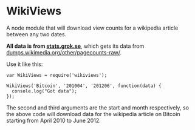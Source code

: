 # WikiViews

A node module that will download view counts for a wikipedia article between any two dates.

**All data is from [stats.grok.se](http://stats.grok.se/)**, which gets its data from [dumps.wikimedia.org/other/pagecounts-raw/](http://dumps.wikimedia.org/other/pagecounts-raw/).

Use it like this:

```
var WikiViews = require('wikiviews');

WikiViews('Bitcoin', '201004', '201206', function(data) {
  console.log("Got data");
});
```

The second and third arguments are the start and month respectively, so the above code will download data for the wikipedia article on Bitcoin starting from April 2010 to June 2012.
